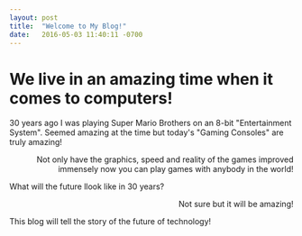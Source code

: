 ```yaml
---
layout: post
title:  "Welcome to My Blog!"
date:   2016-05-03 11:40:11 -0700
---
```

# We live in an amazing time when it comes to computers!  

<div>
<i class="fa fa-gamepad fa-5x" aria-hidden="true"></i>
<p>
    30 years ago I was playing Super Mario Brothers on an 8-bit "Entertainment System".  Seemed amazing at the time 
    but today's "Gaming Consoles" are truly amazing! 
</p> 
</div>

<div align="right">
<i class="fa fa-television fa-5x" aria-hidden="true"></i>

<p>
    Not only have the graphics, speed and reality of the games improved immensely now you can play games with anybody in the world!
</p>
</div>

<div>
<i class="fa fa-binoculars fa-5x" aria-hidden="true"></i>

<p>
    What will the future llook like in 30 years?
</p>
</div>

<div align="right">
<i class="fa fa-thumbs-up fa-5x" aria-hidden="true"></i>
<p>
Not sure but it will be amazing! 
</p>
</div>

<div>
<i class="fa fa-cloud fa-5x" aria-hidden="true"></i>

<p>
This blog will tell the story of the future of technology!
</p>
</div>
